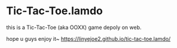 # Tic-Tac-Toe.lamdo

this is a Tic-Tac-Toe (aka OOXX) game depoly on web.

hope u guys enjoy it~
https://linyejoe2.github.io/tic-tac-toe.lamdo/
